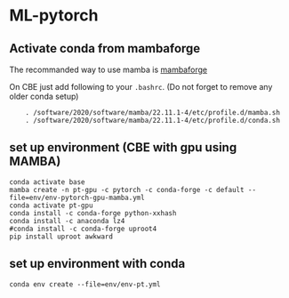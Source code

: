 # ML-pytorch

## Activate conda from mambaforge

The recommanded way to use mamba is [mambaforge](https://mamba.readthedocs.io/en/latest/installation.html#)

On CBE just add following to your  ```.bashrc```. (Do not forget to remove any older conda setup)

        . /software/2020/software/mamba/22.11.1-4/etc/profile.d/mamba.sh
        . /software/2020/software/mamba/22.11.1-4/etc/profile.d/conda.sh

## set up environment (CBE with gpu using MAMBA)
```
conda activate base
mamba create -n pt-gpu -c pytorch -c conda-forge -c default --file=env/env-pytorch-gpu-mamba.yml
conda activate pt-gpu
conda install -c conda-forge python-xxhash
conda install -c anaconda lz4
#conda install -c conda-forge uproot4
pip install uproot awkward
```
## set up environment with conda
```
conda env create --file=env/env-pt.yml
```
